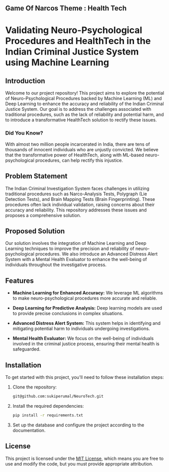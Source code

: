 ## Game Of Narcos Theme : Health Tech
# Validating Neuro-Psychological Procedures and HealthTech in the Indian Criminal Justice System using Machine Learning

## Introduction

Welcome to our project repository! This project aims to explore the potential of Neuro-Psychological Procedures backed by Machine Learning (ML) and Deep Learning to enhance the accuracy and reliability of the Indian Criminal Justice System. Our goal is to address the challenges associated with traditional procedures, such as the lack of reliability and potential harm, and to introduce a transformative HealthTech solution to rectify these issues.

### Did You Know?

With almost two million people incarcerated in India, there are tens of thousands of innocent individuals who are unjustly convicted. We believe that the transformative power of HealthTech, along with ML-based neuro-psychological procedures, can help rectify this injustice.

## Problem Statement

The Indian Criminal Investigation System faces challenges in utilizing traditional procedures such as Narco-Analysis Tests, Polygraph (Lie Detection Tests), and Brain Mapping Tests (Brain Fingerprinting). These procedures often lack individual validation, raising concerns about their accuracy and reliability. This repository addresses these issues and proposes a comprehensive solution.

## Proposed Solution

Our solution involves the integration of Machine Learning and Deep Learning techniques to improve the precision and reliability of neuro-psychological procedures. We also introduce an Advanced Distress Alert System with a Mental Health Evaluator to enhance the well-being of individuals throughout the investigative process.

## Features

- **Machine Learning for Enhanced Accuracy:** We leverage ML algorithms to make neuro-psychological procedures more accurate and reliable.

- **Deep Learning for Predictive Analysis:** Deep learning models are used to provide precise conclusions in complex situations.

- **Advanced Distress Alert System:** This system helps in identifying and mitigating potential harm to individuals undergoing investigations.

- **Mental Health Evaluator:** We focus on the well-being of individuals involved in the criminal justice process, ensuring their mental health is safeguarded.

## Installation

To get started with this project, you'll need to follow these installation steps:

1. Clone the repository:

   ```bash
   git@github.com:sukiperumal/NeuroTech.git
   ```

2. Install the required dependencies:

   ```bash
   pip install -r requirements.txt
   ```

3. Set up the database and configure the project according to the documentation.

## License

This project is licensed under the [MIT License](LICENSE), which means you are free to use and modify the code, but you must provide appropriate attribution.
